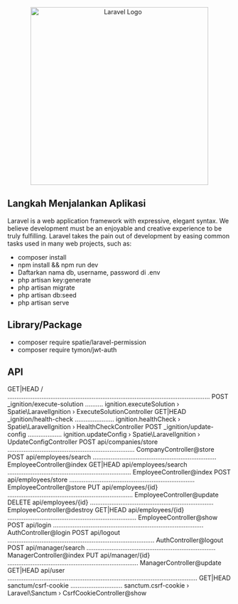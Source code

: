 <p align="center"><a href="https://laravel.com" target="_blank"><img src="https://raw.githubusercontent.com/laravel/art/master/logo-lockup/5%20SVG/2%20CMYK/1%20Full%20Color/laravel-logolockup-cmyk-red.svg" width="400" alt="Laravel Logo"></a></p>

## Langkah Menjalankan Aplikasi

Laravel is a web application framework with expressive, elegant syntax. We believe development must be an enjoyable and creative experience to be truly fulfilling. Laravel takes the pain out of development by easing common tasks used in many web projects, such as:

- composer install
- npm install && npm run dev
- Daftarkan nama db, username, password di .env
- php artisan key:generate
- php artisan migrate
- php artisan db:seed
- php artisan serve

## Library/Package

- composer require spatie/laravel-permission
- composer require tymon/jwt-auth

## API

GET|HEAD  / .................................................................................................................
POST      _ignition/execute-solution .......... ignition.executeSolution › Spatie\LaravelIgnition › ExecuteSolutionController
GET|HEAD  _ignition/health-check ...................... ignition.healthCheck › Spatie\LaravelIgnition › HealthCheckController
POST      _ignition/update-config ................... ignition.updateConfig › Spatie\LaravelIgnition › UpdateConfigController
POST      api/companies/store ....................................................................... CompanyController@store
POST      api/employees/search ..................................................................... EmployeeController@index
GET|HEAD  api/employees/search ..................................................................... EmployeeController@index
POST      api/employees/store ...................................................................... EmployeeController@store
PUT       api/employees/{id} ...................................................................... EmployeeController@update
DELETE    api/employees/{id} ..................................................................... EmployeeController@destroy
GET|HEAD  api/employees/{id} ........................................................................ EmployeeController@show
POST      api/login .................................................................................... AuthController@login
POST      api/logout .................................................................................. AuthController@logout
POST      api/manager/search ........................................................................ ManagerController@index
PUT       api/manager/{id} ......................................................................... ManagerController@update
GET|HEAD  api/user ..........................................................................................................
GET|HEAD  sanctum/csrf-cookie ............................. sanctum.csrf-cookie › Laravel\Sanctum › CsrfCookieController@show

